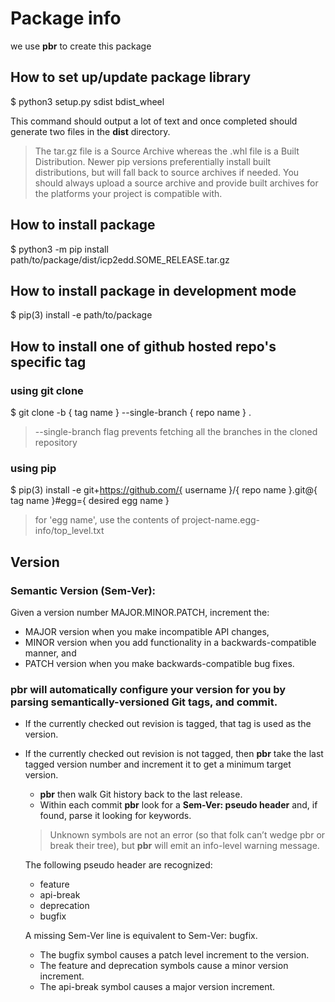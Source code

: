 # Package info

we use **pbr** to create this package

## How to set up/update  package library
$ python3 setup.py sdist bdist_wheel

This command should output a lot of text and once completed should generate two files in the
 **dist** directory.
> The tar.gz file is a Source Archive whereas the .whl file is a Built Distribution.
Newer pip versions preferentially install built distributions, but will fall back to source archives
if needed. You should always upload a source archive and provide built archives for the platforms your
 project is compatible with.

## How to install package
$ python3 -m pip install path/to/package/dist/icp2edd.SOME_RELEASE.tar.gz

## How to install package in development mode
$ pip(3) install -e path/to/package

## How to install one of github hosted repo's specific tag
### using git clone

$ git clone -b { tag name } --single-branch { repo name } .

> --single-branch flag prevents fetching all the branches in the cloned repository

### using pip
$ pip(3) install -e git+https://github.com/{ username }/{ repo name }.git@{ tag name }#egg={ desired egg name }

> for 'egg name', use the contents of project-name.egg-info/top_level.txt

## Version

### Semantic Version (Sem-Ver):
 Given a version number MAJOR.MINOR.PATCH, increment the:
 - MAJOR version when you make incompatible API changes,
 - MINOR version when you add functionality in a backwards-compatible manner, and
 - PATCH version when you make backwards-compatible bug fixes.

### **pbr** will automatically configure your version for you by parsing semantically-versioned Git tags, and commit.

- If the currently checked out revision is tagged, that tag is used as the version.
- If the currently checked out revision is not tagged, then **pbr** take the last tagged version number
and increment it to get a minimum target version.
    - **pbr** then walk Git history back to the last release.
    - Within each commit **pbr** look for a **Sem-Ver: pseudo header** and, if found, parse it looking for keywords.
    > Unknown symbols are not an error (so that folk can’t wedge pbr or break their tree),
but **pbr** will emit an info-level warning message.

    The following pseudo header are recognized:
    - feature
    - api-break
    - deprecation
    - bugfix

    A missing Sem-Ver line is equivalent to Sem-Ver: bugfix.
    - The bugfix symbol causes a patch level increment to the version.
    - The feature and deprecation symbols cause a minor version increment.
    - The api-break symbol causes a major version increment.

